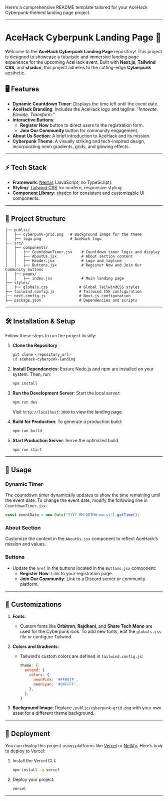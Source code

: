 Here’s a comprehensive README template tailored for your AceHack Cyberpunk-themed landing page project. 

---

# AceHack Cyberpunk Landing Page 🚀  

Welcome to the **AceHack Cyberpunk Landing Page** repository! This project is designed to showcase a futuristic and immersive landing page experience for the upcoming AceHack event. Built with **Next.js**, **Tailwind CSS**, and **shadcn**, this project adheres to the cutting-edge **Cyberpunk** aesthetic.

## 🖥️ **Features**
- **Dynamic Countdown Timer**: Displays the time left until the event date.
- **AceHack Branding**: Includes the AceHack logo and tagline: *"Innovate. Elevate. Transform."*
- **Interactive Buttons**:
  - **Register Now** button to direct users to the registration form.
  - **Join Our Community** button for community engagement.
- **About Us Section**: A brief introduction to AceHack and its mission.
- **Cyberpunk Theme**: A visually striking and tech-inspired design, incorporating neon gradients, grids, and glowing effects.

---

## ⚡ **Tech Stack**
- **Framework**: [Next.js](https://nextjs.org/) (JavaScript, no TypeScript).
- **Styling**: [Tailwind CSS](https://tailwindcss.com/) for modern, responsive styling.
- **Component Library**: [shadcn](https://shadcn.dev/) for consistent and customizable UI components.

---

## 📁 **Project Structure**
```
├── public/
│   ├── cyberpunk-grid.png   # Background image for the theme
│   ├── logo.png             # AceHack logo
├── src/
│   ├── components/
│   │   ├── CountdownTimer.jsx    # Countdown timer logic and display
│   │   ├── AboutUs.jsx           # About section content
│   │   ├── Header.jsx            # Logo and tagline
│   │   ├── Buttons.jsx           # Register Now and Join Our Community buttons
│   ├── pages/
│   │   ├── index.jsx             # Main landing page
├── styles/
│   ├── globals.css              # Global TailwindCSS styles
├── tailwind.config.js           # Tailwind CSS configuration
├── next.config.js               # Next.js configuration
├── package.json                 # Dependencies and scripts
```

---

## 🛠️ **Installation & Setup**

Follow these steps to run the project locally:

1. **Clone the Repository**:
   ```bash
   git clone <repository_url>
   cd acehack-cyberpunk-landing
   ```

2. **Install Dependencies**:
   Ensure Node.js and npm are installed on your system. Then, run:
   ```bash
   npm install
   ```

3. **Run the Development Server**:
   Start the local server:
   ```bash
   npm run dev
   ```
   Visit `http://localhost:3000` to view the landing page.

4. **Build for Production**:
   To generate a production build:
   ```bash
   npm run build
   ```

5. **Start Production Server**:
   Serve the optimized build:
   ```bash
   npm run start
   ```

---

## 🧩 **Usage**
### **Dynamic Timer**
The countdown timer dynamically updates to show the time remaining until the event date. To change the event date, modify the following line in `CountdownTimer.jsx`:
```javascript
const eventDate = new Date("YYYY-MM-DDTHH:mm:ss").getTime();
```

### **About Section**
Customize the content in the `AboutUs.jsx` component to reflect AceHack’s mission and values.

### **Buttons**
- Update the `href` in the buttons located in the `Buttons.jsx` component:
   - **Register Now**: Link to your registration page.
   - **Join Our Community**: Link to a Discord server or community platform.

---

## 🎨 **Customizations**
1. **Fonts**: 
   - Custom fonts like **Orbitron**, **Rajdhani**, and **Share Tech Mono** are used for the Cyberpunk look. To add new fonts, edit the `globals.css` file or configure Tailwind.

2. **Colors and Gradients**:
   - Tailwind’s custom colors are defined in `tailwind.config.js`:
     ```javascript
     theme: {
       extend: {
         colors: {
           neonPink: '#FF007F',
           neonCyan: '#00FFFF',
         },
       },
     }
     ```

3. **Background Image**:
   Replace `/public/cyberpunk-grid.png` with your own asset for a different theme background.

---

## 🚀 **Deployment**
You can deploy this project using platforms like [Vercel](https://vercel.com/) or [Netlify](https://www.netlify.com/). Here’s how to deploy to Vercel:

1. Install the Vercel CLI:
   ```bash
   npm install -g vercel
   ```

2. Deploy your project:
   ```bash
   vercel
   ```

---


